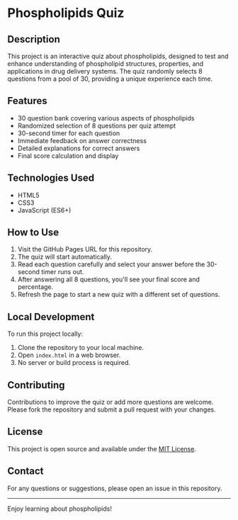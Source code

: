 # Phospholipids Quiz

## Description
This project is an interactive quiz about phospholipids, designed to test and enhance understanding of phospholipid structures, properties, and applications in drug delivery systems. The quiz randomly selects 8 questions from a pool of 30, providing a unique experience each time.

## Features
- 30 question bank covering various aspects of phospholipids
- Randomized selection of 8 questions per quiz attempt
- 30-second timer for each question
- Immediate feedback on answer correctness
- Detailed explanations for correct answers
- Final score calculation and display

## Technologies Used
- HTML5
- CSS3
- JavaScript (ES6+)

## How to Use
1. Visit the GitHub Pages URL for this repository.
2. The quiz will start automatically.
3. Read each question carefully and select your answer before the 30-second timer runs out.
4. After answering all 8 questions, you'll see your final score and percentage.
5. Refresh the page to start a new quiz with a different set of questions.

## Local Development
To run this project locally:
1. Clone the repository to your local machine.
2. Open `index.html` in a web browser.
3. No server or build process is required.

## Contributing
Contributions to improve the quiz or add more questions are welcome. Please fork the repository and submit a pull request with your changes.

## License
This project is open source and available under the [MIT License](LICENSE).

## Contact
For any questions or suggestions, please open an issue in this repository.

---

Enjoy learning about phospholipids!
